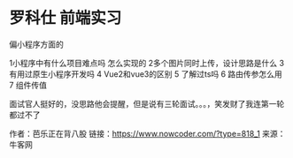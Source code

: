 # 罗科仕 前端实习

偏小程序方面的

1小程序中有什么项目难点吗 怎么实现的
2多个图片同时上传，设计思路是什么
3有用过原生小程序开发吗
4 Vue2和vue3的区别
5 了解过ts吗 
6 路由传参怎么用
7 组件传值

面试官人挺好的，没思路他会提醒，但是说有三轮面试。。。，笑发财了我连第一轮都过不了



作者：芭乐正在背八股
链接：https://www.nowcoder.com/?type=818_1
来源：牛客网